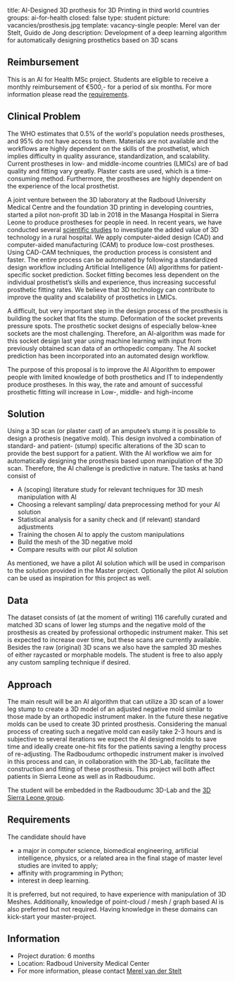 title: AI-Designed 3D prothesis for 3D Printing in third world countries
groups: ai-for-health
closed: false
type: student
picture: vacancies/prosthesis.jpg
template: vacancy-single
people: Merel van der Stelt, Guido de Jong
description: Development of a deep learning algorithm for automatically designing prosthetics based on 3D scans

## Reimbursement
This is an AI for Health MSc project. Students are eligible to receive a monthly reimbursement of €500,- for a period of six months. For more information please read the [requirements](https://www.ai-for-health.nl/requirements).

## Clinical Problem
The WHO estimates that 0.5% of the world's population needs prostheses, and 95% do not have access to them. Materials are not available and the workflows are highly dependent on the skills of the prosthetist, which implies difficulty in quality assurance, standardization, and scalability.
Current prostheses in low- and middle-income countries (LMICs) are of bad quality and fitting vary greatly. Plaster casts are used, which is a time-consuming method. Furthermore, the prostheses are highly dependent on the experience of the local prosthetist.

A joint venture between the 3D laboratory at the Radboud University Medical Centre and the foundation 3D printing in developing countries, started a pilot non-profit 3D lab in 2018 in the Masanga Hospital in Sierra Leone to produce prostheses for people in need. In recent years, we have conducted several [scientific studies](www.3dsierraleone.com/publications/) to investigate the added value of 3D technology in a rural hospital.
We apply computer-aided design (CAD) and computer-aided manufacturing (CAM) to produce low-cost prostheses. Using CAD-CAM techniques, the production process is consistent and faster. The entire process can be automated by following a standardized design workflow including Artificial Intelligence (AI) algorithms for patient-specific socket prediction. Socket fitting becomes less dependent on the individual prosthetist’s skills and experience, thus increasing successful prosthetic fitting rates. We believe that 3D technology can contribute to improve the quality and scalability of prosthetics in LMICs.

A difficult, but very important step in the design process of the prosthesis is building the socket that fits the stump. Deformation of the socket prevents pressure spots. The prosthetic socket designs of especially below-knee sockets are the most challenging. Therefore, an AI-algorithm was made for this socket design last year using machine learning with input from previously obtained scan data of an orthopedic company. The AI socket prediction has been incorporated into an automated design workflow.

The purpose of this proposal is to improve the AI Algorithm to empower people with limited knowledge of both prosthetics and IT to independently produce prostheses. In this way, the rate and amount of successful prosthetic fitting will increase in Low-, middle- and high-income

## Solution
Using a 3D scan (or plaster cast) of an amputee’s stump it is possible to design a prothesis (negative mold). This design involved a combination of standard- and patient- (stump) specific alterations of the 3D scan to provide the best support for a patient. With the AI workflow we aim for automatically designing the prosthesis based upon manipulation of the 3D scan. Therefore, the AI challenge is predictive in nature. The tasks at hand consist of
* A (scoping) literature study for relevant techniques for 3D mesh manipulation with AI
*  Choosing a relevant sampling/ data preprocessing method for your AI solution
*  Statistical analysis for a sanity check and (if relevant) standard adjustments
*  Training the chosen AI to apply the custom manipulations
*  Build the mesh of the 3D negative mold
*  Compare results with our pilot AI solution

As mentioned, we have a pilot AI solution which will be used in comparison to the solution provided in the Master project. Optionally the pilot AI solution can be used as inspiration for this project as well.

## Data
The dataset consists of (at the moment of writing) 116 carefully curated and matched 3D scans of lower leg stumps and the negative mold of the prosthesis as created by professional orthopedic instrument maker. This set is expected to increase over time, but these scans are currently available. Besides the raw (original) 3D scans we also have the sampled 3D meshes of either raycasted or morphable models. The student is free to also apply any custom sampling technique if desired.

## Approach
The main result will be an AI algorithm that can utilize a 3D scan of a lower leg stump to create a 3D model of an adjusted negative mold similar to those made by an orthopedic instrument maker. In the future these negative molds can be used to create 3D printed prosthesis. Considering the manual process of creating such a negative mold can easily take 2-3 hours and is subjective to several iterations we expect the AI designed molds to save time and ideally create one-hit fits for the patients saving a lengthy process of re-adjusting. The Radboudumc orthopedic instrument maker is involved in this process and can, in collaboration with the 3D-Lab, facilitate the construction and fitting of these prosthesis. This project will both affect patients in Sierra Leone as well as in Radboudumc.

The student will be embedded in the Radboudumc 3D-Lab and the [3D Sierra Leone group](https://www.3dsierraleone.com/). 

## Requirements
The candidate should have
* a major in computer science, biomedical engineering, artificial intelligence, physics, or a related area in the final stage of master level studies are invited to apply; 
* affinity with programming in Python; 
* interest in deep learning.
 
It is preferred, but not required, to have experience with manipulation of 3D Meshes. Additionally, knowledge of point-cloud / mesh / graph based AI is also preferred but not required. Having knowledge in these domains can kick-start your master-project.

## Information
- Project duration: 6 months
- Location: Radboud University Medical Center
- For more information, please contact [Merel van der Stelt ](mailto:Merel.vanderstelt@radboudumc.nl)

